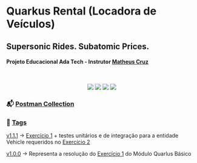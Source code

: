 # Quarkus Rental (Locadora de Veículos)

## Supersonic Rides. Subatomic Prices.

#### Projeto Educacional Ada Tech - Instrutor [Matheus Cruz](https://github.com/mcruzdev)
<br/>

<p align="center">
  <img src="https://img.shields.io/badge/Java-21-blue?style=for-the-badge" />
  <img src="https://img.shields.io/badge/Quarkus-3-red?style=for-the-badge" />
  <img src="https://img.shields.io/badge/Maven-Build-orange?style=for-the-badge" />
  <img src="https://img.shields.io/badge/H2-Database-lightgrey?style=for-the-badge" />
</p>

### 📬 [Postman Collection](https://github.com/gardmaster/quarkus-rental/blob/main/postman/quarkus-rental.postman_collection.json)

### 🚩 [Tags](https://github.com/gardmaster/quarkus-rental/tags)

[v1.1.1](https://github.com/gardmaster/quarkus-rental/releases/tag/v1.1.1) -> [Exercício 1](https://github.com/mcruzdev/aluga-simples/blob/main/EXERCISE1.md) + testes unitários e de integração para a entidade Vehicle requeridos no [Exercício 2](https://github.com/mcruzdev/aluga-simples/blob/main/EXERCISE2.md)

[v1.0.0](https://github.com/gardmaster/quarkus-rental/tree/v1.0.0) -> Representa a resolução do [Exercício 1](https://github.com/mcruzdev/aluga-simples/blob/main/EXERCISE1.md) do Módulo Quarlus Básico
